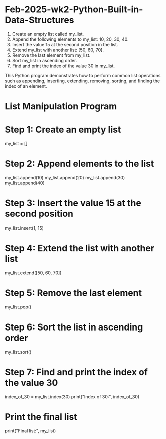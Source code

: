# Feb-2025-wk2-Python-Built-in-Data-Structures

1.	Create an empty list called my_list.
2.	Append the following elements to my_list: 10, 20, 30, 40.
3.	Insert the value 15 at the second position in the list.
4.	Extend my_list with another list: [50, 60, 70].
5.	Remove the last element from my_list.
6.	Sort my_list in ascending order.
7.	Find and print the index of the value 30 in my_list.

This Python program demonstrates how to perform common list operations such as appending, inserting, extending, removing, sorting, and finding the index of an element.
 
# List Manipulation Program
# Step 1: Create an empty list
my_list = []
# Step 2: Append elements to the list
my_list.append(10)
my_list.append(20)
my_list.append(30)
my_list.append(40)
# Step 3: Insert the value 15 at the second position
my_list.insert(1, 15)
# Step 4: Extend the list with another list
my_list.extend([50, 60, 70])
# Step 5: Remove the last element
my_list.pop()
# Step 6: Sort the list in ascending order
my_list.sort()
# Step 7: Find and print the index of the value 30
index_of_30 = my_list.index(30)
print("Index of 30:", index_of_30)
# Print the final list
print("Final list:", my_list)

